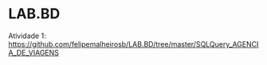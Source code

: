 # LAB.BD
Atividade 1: https://github.com/felipemalheirosb/LAB.BD/tree/master/SQLQuery_AGENCIA_DE_VIAGENS<br>
